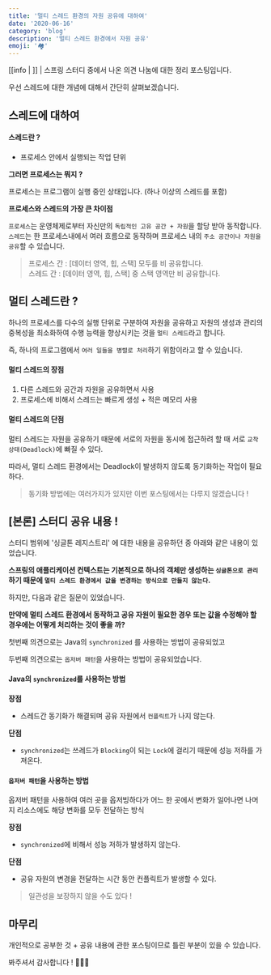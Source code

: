 ```yaml
---
title: '멀티 스레드 환경의 자원 공유에 대하여'
date: '2020-06-16'
category: 'blog'
description: '멀티 스레드 환경에서 자원 공유'
emoji: '🏘'
---
```


[[info | ]]
| 스프링 스터디 중에서 나온 의견 나눔에 대한 정리 포스팅입니다.

우선 스레드에 대한 개념에 대해서 간단히 살펴보겠습니다.

## 스레드에 대하여

#### 스레드란 ?

- 프로세스 안에서 실행되는 작업 단위

**그러면 프로세스는 뭐지 ?**

프로세스는 프로그램이 실행 중인 상태입니다. (하나 이상의 스레드를 포함)

**프로세스와 스레드의 가장 큰 차이점**

`프로세스`는 운영체제로부터 자신만의 `독립적인 고유 공간 + 자원`을 할당 받아 동작합니다.  
`스레드`는 한 프로세스내에서 여러 흐름으로 동작하며 프로세스 내의 `주소 공간이나 자원을 공유`할 수 있습니다.

> 프로세스 간 : [데이터 영역, 힙, 스택] 모두를 비 공유합니다.  
> 스레드 간 : [데이터 영역, 힙, 스택] 중 스택 영역만 비 공유합니다.

## 멀티 스레드란 ?

하나의 프로세스를 다수의 실행 단위로 구분하여 자원을 공유하고 자원의 생성과 관리의 중복성을 최소화하여 수행 능력을 향상시키는 것을 `멀티 스레드`라고 합니다.

즉, 하나의 프로그램에서 `여러 일들을 병렬로 처리`하기 위함이라고 할 수 있습니다.

#### 멀티 스레드의 장점

1. 다른 스레드와 공간과 자원을 공유하면서 사용
2. 프로세스에 비해서 스레드는 빠르게 생성 + 적은 메모리 사용

#### 멀티 스레드의 단점

멀티 스레드는 자원을 공유하기 때문에 서로의 자원을 동시에 접근하려 할 때 서로 `교착 상태(Deadlock)`에 빠질 수 있다.

따라서, 멀티 스레드 환경에서는 Deadlock이 발생하지 않도록 동기화하는 작업이 필요하다.

> 동기화 방법에는 여러가지가 있지만 이번 포스팅에서는 다루지 않겠습니다 !

## [본론] 스터디 공유 내용 !

스터디 범위에 '싱글톤 레지스트리' 에 대한 내용을 공유하던 중 아래와 같은 내용이 있었습니다.

**스프링의 애플리케이션 컨텍스트는 기본적으로 하나의 객체만 생성하는 `싱글톤으로 관리`하기 때문에 `멀티 스레드 환경에서 값을 변경하는 방식으로 만들지 않는다`.**

하지만, 다음과 같은 질문이 있었습니다.

**만약에 멀티 스레드 환경에서 동작하고 공유 자원이 필요한 경우 또는 값을 수정해야 할 경우에는 어떻게 처리하는 것이 좋을 까?**

첫번째 의견으로는 Java의 `synchronized` 를 사용하는 방법이 공유되었고

두번째 의견으로는 `옵저버 패턴`을 사용하는 방법이 공유되었습니다.

#### Java의 `synchronized`를 사용하는 방법

**장점**

- 스레드간 동기화가 해결되며 공유 자원에서 `컨플릭트`가 나지 않는다.

**단점**

- `synchronized`는 쓰레드가 `Blocking`이 되는 `Lock`에 걸리기 때문에 성능 저하를 가져온다.

#### `옵저버 패턴`을 사용하는 방법

옵저버 패턴을 사용하여 여러 곳을 옵저빙하다가 어느 한 곳에서 변화가 일어나면 나머지 리소스에도 해당 변화를 모두 전달하는 방식

**장점**

- `synchronized`에 비해서 성능 저하가 발생하지 않는다.

**단점**

- 공유 자원의 변경을 전달하는 시간 동안 컨플릭트가 발생할 수 있다.

> 일관성을 보장하지 않을 수도 있다 !

## 마무리

개인적으로 공부한 것 + 공유 내용에 관한 포스팅이므로 틀린 부분이 있을 수 있습니다.

봐주셔서 감사합니다 ! 🙇🏻‍♂️
